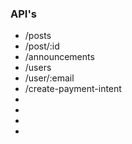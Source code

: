 ### API's

- /posts
- /post/:id
- /announcements
- /users
- /user/:email
- /create-payment-intent
-
-
-
-
